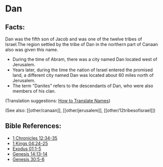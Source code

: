 # Dan #

## Facts: ##

Dan was the fifth son of Jacob and was one of the twelve tribes of Israel.The region settled by the tribe of Dan in the northern part of Canaan also was given this name.

* During the time of Abram, there was a city named Dan located west of Jerusalem.
* Years later, during the time the nation of Israel entered the promised land, a different city named Dan was located about 60 miles north of Jerusalem.
* The term "Danites" refers to the descendants of Dan, who were also members of his clan.

(Translation suggestions: [How to Translate Names](en/ta-vol1/translate/man/translate-names))

(See also: [[other/canaan]], [[other/jerusalem]], [[other/12tribesofisrael]])

## Bible References: ##

* [1 Chronicles 12:34-35](en/tn/1ch/help/12/34)
* [1 Kings 04:24-25](en/tn/1ki/help/04/24)
* [Exodus 01:1-5](en/tn/exo/help/01/01)
* [Genesis 14:13-14](en/tn/gen/help/14/13)
* [Genesis 30:5-6](en/tn/gen/help/30/05)